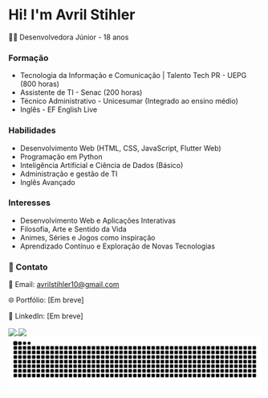 #   Hi! I'm Avril Stihler

👩‍💻 Desenvolvedora Júnior - 18 anos

### Formação

- Tecnologia da Informação e Comunicação | Talento Tech PR - UEPG (800 horas)
- Assistente de TI - Senac (200 horas)
- Técnico Administrativo - Unicesumar (Integrado ao ensino médio)
- Inglês - EF English Live

### Habilidades

- Desenvolvimento Web (HTML, CSS, JavaScript, Flutter Web)
- Programação em Python
- Inteligência Artificial e Ciência de Dados (Básico)
- Administração e gestão de TI
- Inglês Avançado

### Interesses

- Desenvolvimento Web e Aplicações Interativas
- Filosofia, Arte e Sentido da Vida
- Animes, Séries e Jogos como inspiração
- Aprendizado Contínuo e Exploração de Novas Tecnologias



### 📌 Contato

📧 Email: avrilstihler10@gmail.com

🌐 Portfólio: [Em breve]

💼 LinkedIn: [Em breve]

<a href= "https://github.com/avrilstihler/github-readme-stats">
  <img height=150 align="center" src="https://github-readme-stats.vercel.app/api?username=avrilstihler&show_icons=true&theme=github_dark_dimmed" />
</a>
<a href="https://github.com/avrilstihler/convoychat">
  <img height=150 align="center" src="https://github-readme-stats.vercel.app/api/top-langs?username=avrilstihler&layout=compact&langs_count=8&card_width=320&theme=github_dark_dimmed" />
</a>

<picture align="center">
  <source media="(prefers-color-scheme: dark)" srcset="https://raw.githubusercontent.com/avrilstihler/avrilstihler/output/github-contribution-grid-snake-dark.svg">
  <source media="(prefers-color-scheme: light)" srcset="https://raw.githubusercontent.com/avrilstihler/avrilstihler/output/github-contribution-grid-snake-dark.svg">
  <img align="center" alt="github contribution grid snake animation" src="https://raw.githubusercontent.com/avrilstihler/avrilstihler/output/github-contribution-grid-snake.svg">
</picture>
